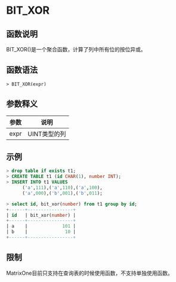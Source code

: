 # **BIT_XOR**

## **函数说明**

BIT_XOR()是一个聚合函数，计算了列中所有位的按位异或。

## **函数语法**

```
> BIT_XOR(expr)
```
## **参数释义**
|  参数   | 说明 |
|  ----  | ----  |
| expr  | UINT类型的列|


## **示例**

```sql
> drop table if exists t1;
> CREATE TABLE t1 (id CHAR(1), number INT);
> INSERT INTO t1 VALUES
      ('a',111),('a',110),('a',100),
      ('a',000),('b',001),('b',011);

> select id, bit_xor(number) from t1 group by id;
+------+-----------------+
| id   | bit_xor(number) |
+------+-----------------+
| a    |             101 |
| b    |              10 |
+------+-----------------+
```

## **限制**
MatrixOne目前只支持在查询表的时候使用函数，不支持单独使用函数。
